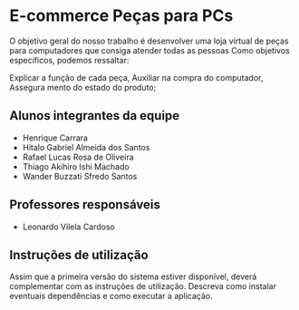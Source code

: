 # E-commerce Peças para PCs
O objetivo geral do nosso trabalho é desenvolver uma loja virtual de peças para computadores que consiga atender todas as pessoas
Como objetivos específicos, podemos ressaltar:

Explicar a função de cada peça, Auxiliar na compra do computador, Assegura mento do estado do produto;

## Alunos integrantes da equipe

* Henrique Carrara
* Hitalo Gabriel Almeida dos Santos
* Rafael Lucas Rosa de Oliveira
* Thiago Akihiro Ishi Machado
* Wander Buzzati Sfredo Santos

## Professores responsáveis

* Leonardo Vilela Cardoso

## Instruções de utilização

Assim que a primeira versão do sistema estiver disponível, deverá complementar com as instruções de utilização. Descreva como instalar eventuais dependências e como executar a aplicação.
